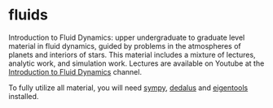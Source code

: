 # fluids
Introduction to Fluid Dynamics:  upper undergraduate to graduate level material in fluid dynamics, guided by problems in the atmospheres of planets and interiors of stars.  This material includes a mixture of lectures, analytic work, and simulation work.  Lectures are available on Youtube at the [Introduction to Fluid Dynamics](https://www.youtube.com/playlist?list=PL2L8l2NxJR6cwliz-uc2l_bth88q-KeqX) channel.

To fully utilize all material, you will need [sympy](https://www.sympy.org/), [dedalus](https://dedalus-project.org/) and [eigentools](https://github.com/DedalusProject/eigentools) installed.
